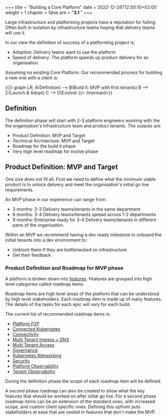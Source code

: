 +++
title = "Building a Core Platform"
date = 2022-12-28T12:50:10+02:00
weight = 1
chapter = false
pre = "<b>3.1 </b>"
+++

Large infrastructure and platforming projects have a reputation for failing. Often built in isolation by
infrastructure teams hoping that delivery teams will use it.

In our view the definition of success of a platforming project is:
* Adoption: Delivery teams want to use the platform
* Speed of delivery: The platform speeds up product delivery for an organisation

Assuming no existing Core Platform. Our recommended process for building a new one with a client is:

{{<mermaid align="left">}}
graph LR;
  A(Definition) --> B(Build It: MVP with first tenants)
  B --> C(Launch & Adopt)
  C --> D(Evolve)
{{< /mermaid>}}

## Definition

The definition phase will start with 2-3 platform engineers working with the the organisation's infrastructure team and product tenants. The outputs are:

* Product Definition: MVP and Target
* Technical Architecture: MVP and Target
* Roadmap for the build it phase 
* Very high level roadmap for evolve phase

## Product Definition: MVP and Target

One size does not fit all. First we need to define what the minimum viable product is to unlock delivery and meet the organisation's initial go live requirements. 

An MVP phase in our experience can range from:
* 3 months: 2-3 Delivery teams/tenants in the same department
* 6 months: 3-4 Delivery teams/tenants spread across 1-2 departments
* 9 months: Enterprise ready for 3-4 Delivery teams/tenants in different parts of the organisation.

Within an MVP we recommend having a dev ready milestone to onboard the initial tenants into a dev environment to:
* Unblock them if they are bottlenecked on infrastructure
* Get their feedback

### Product Definition and Roadmap for MVP phase 

A platform is broken down into [features](/core-platform/features/). 
Features are grouped into high level categories called roadmap items.

Roadmap items are high level areas of the platform that can be understood by high level stakeholders. Each roadmap item is made up of many features. The details of the tasks for each epic will vary for each build. 

The current list of recommended roadmap items is:

* [Platform P2P](/core-platform/features/platform-path-to-prod/)
* [Connected Kubernetes](/core-platform/features/connected-kubernetes/)
* [Connectivity](/core-platform/features/connectivity/)
* [Multi Tenant Ingress + DNS](/core-platform/features/ingress/)
* [Multi Tenant Access](/core-platform/features/multi-tenant-access/)
* [Governance](/core-platform/features/governance/)
* [Kubernetes Networking](/core-platform/features/kubernetes-network/)
* [Security](/core-platform/features/platform-security/)
* [Platform Observability](/core-platform/features/platform-observability/)
* [Tenant Observability](/core-platform/features/tenant-observability/)

During the definition phase the scope of each roadmap item will be defined. 

A second phase roadmap can also be created to show what the key features that should be worked on after initial go live. For a second phase roadmap items can be an extension of the standard ones, with increased scope, and custom client specific ones. Defining this upfront puts stakeholders at ease that are vested in features that don't make the MVP.


